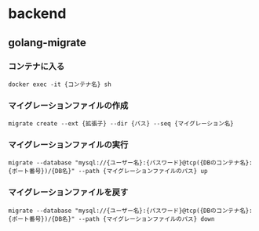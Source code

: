 # backend

## golang-migrate

### コンテナに入る
```
docker exec -it {コンテナ名} sh
```

### マイグレーションファイルの作成
```
migrate create --ext {拡張子} --dir {パス} --seq {マイグレーション名}
```

### マイグレーションファイルの実行
```
migrate --database "mysql://{ユーザー名}:{パスワード}@tcp({DBのコンテナ名}:{ポート番号})/{DB名}" --path {マイグレーションファイルのパス} up
```

### マイグレーションファイルを戻す
```
migrate --database "mysql://{ユーザー名}:{パスワード}@tcp({DBのコンテナ名}:{ポート番号})/{DB名}" --path {マイグレーションファイルのパス} down
```